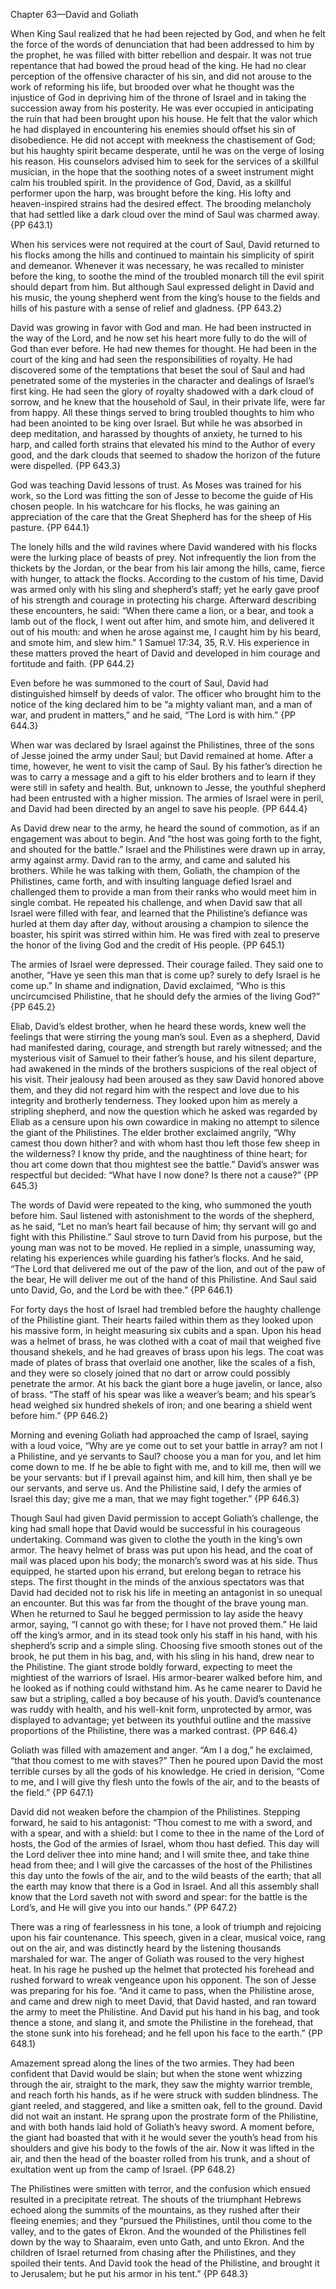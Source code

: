 Chapter 63—David and Goliath

When King Saul realized that he had been rejected by God, and when he felt the force of the words of denunciation that had been addressed to him by the prophet, he was filled with bitter rebellion and despair. It was not true repentance that had bowed the proud head of the king. He had no clear perception of the offensive character of his sin, and did not arouse to the work of reforming his life, but brooded over what he thought was the injustice of God in depriving him of the throne of Israel and in taking the succession away from his posterity. He was ever occupied in anticipating the ruin that had been brought upon his house. He felt that the valor which he had displayed in encountering his enemies should offset his sin of disobedience. He did not accept with meekness the chastisement of God; but his haughty spirit became desperate, until he was on the verge of losing his reason. His counselors advised him to seek for the services of a skillful musician, in the hope that the soothing notes of a sweet instrument might calm his troubled spirit. In the providence of God, David, as a skillful performer upon the harp, was brought before the king. His lofty and heaven-inspired strains had the desired effect. The brooding melancholy that had settled like a dark cloud over the mind of Saul was charmed away. {PP 643.1}

When his services were not required at the court of Saul, David returned to his flocks among the hills and continued to maintain his simplicity of spirit and demeanor. Whenever it was necessary, he was recalled to minister before the king, to soothe the mind of the troubled monarch till the evil spirit should depart from him. But although Saul expressed delight in David and his music, the young shepherd went from the king’s house to the fields and hills of his pasture with a sense of relief and gladness. {PP 643.2}

David was growing in favor with God and man. He had been instructed in the way of the Lord, and he now set his heart more fully to do the will of God than ever before. He had new themes for thought. He had been in the court of the king and had seen the responsibilities of royalty. He had discovered some of the temptations that beset the soul of Saul and had penetrated some of the mysteries in the character and dealings of Israel’s first king. He had seen the glory of royalty shadowed with a dark cloud of sorrow, and he knew that the household of Saul, in their private life, were far from happy. All these things served to bring troubled thoughts to him who had been anointed to be king over Israel. But while he was absorbed in deep meditation, and harassed by thoughts of anxiety, he turned to his harp, and called forth strains that elevated his mind to the Author of every good, and the dark clouds that seemed to shadow the horizon of the future were dispelled. {PP 643.3}

God was teaching David lessons of trust. As Moses was trained for his work, so the Lord was fitting the son of Jesse to become the guide of His chosen people. In his watchcare for his flocks, he was gaining an appreciation of the care that the Great Shepherd has for the sheep of His pasture. {PP 644.1}

The lonely hills and the wild ravines where David wandered with his flocks were the lurking place of beasts of prey. Not infrequently the lion from the thickets by the Jordan, or the bear from his lair among the hills, came, fierce with hunger, to attack the flocks. According to the custom of his time, David was armed only with his sling and shepherd’s staff; yet he early gave proof of his strength and courage in protecting his charge. Afterward describing these encounters, he said: “When there came a lion, or a bear, and took a lamb out of the flock, I went out after him, and smote him, and delivered it out of his mouth: and when he arose against me, I caught him by his beard, and smote him, and slew him.” 1 Samuel 17:34, 35, R.V. His experience in these matters proved the heart of David and developed in him courage and fortitude and faith. {PP 644.2}

Even before he was summoned to the court of Saul, David had distinguished himself by deeds of valor. The officer who brought him to the notice of the king declared him to be “a mighty valiant man, and a man of war, and prudent in matters,” and he said, “The Lord is with him.” {PP 644.3}

When war was declared by Israel against the Philistines, three of the sons of Jesse joined the army under Saul; but David remained at home. After a time, however, he went to visit the camp of Saul. By his father’s direction he was to carry a message and a gift to his elder brothers and to learn if they were still in safety and health. But, unknown to Jesse, the youthful shepherd had been entrusted with a higher mission. The armies of Israel were in peril, and David had been directed by an angel to save his people. {PP 644.4}

As David drew near to the army, he heard the sound of commotion, as if an engagement was about to begin. And “the host was going forth to the fight, and shouted for the battle.” Israel and the Philistines were drawn up in array, army against army. David ran to the army, and came and saluted his brothers. While he was talking with them, Goliath, the champion of the Philistines, came forth, and with insulting language defied Israel and challenged them to provide a man from their ranks who would meet him in single combat. He repeated his challenge, and when David saw that all Israel were filled with fear, and learned that the Philistine’s defiance was hurled at them day after day, without arousing a champion to silence the boaster, his spirit was stirred within him. He was fired with zeal to preserve the honor of the living God and the credit of His people. {PP 645.1}

The armies of Israel were depressed. Their courage failed. They said one to another, “Have ye seen this man that is come up? surely to defy Israel is he come up.” In shame and indignation, David exclaimed, “Who is this uncircumcised Philistine, that he should defy the armies of the living God?” {PP 645.2}

Eliab, David’s eldest brother, when he heard these words, knew well the feelings that were stirring the young man’s soul. Even as a shepherd, David had manifested daring, courage, and strength but rarely witnessed; and the mysterious visit of Samuel to their father’s house, and his silent departure, had awakened in the minds of the brothers suspicions of the real object of his visit. Their jealousy had been aroused as they saw David honored above them, and they did not regard him with the respect and love due to his integrity and brotherly tenderness. They looked upon him as merely a stripling shepherd, and now the question which he asked was regarded by Eliab as a censure upon his own cowardice in making no attempt to silence the giant of the Philistines. The elder brother exclaimed angrily, “Why camest thou down hither? and with whom hast thou left those few sheep in the wilderness? I know thy pride, and the naughtiness of thine heart; for thou art come down that thou mightest see the battle.” David’s answer was respectful but decided: “What have I now done? Is there not a cause?” {PP 645.3}

The words of David were repeated to the king, who summoned the youth before him. Saul listened with astonishment to the words of the shepherd, as he said, “Let no man’s heart fail because of him; thy servant will go and fight with this Philistine.” Saul strove to turn David from his purpose, but the young man was not to be moved. He replied in a simple, unassuming way, relating his experiences while guarding his father’s flocks. And he said, “The Lord that delivered me out of the paw of the lion, and out of the paw of the bear, He will deliver me out of the hand of this Philistine. And Saul said unto David, Go, and the Lord be with thee.” {PP 646.1}

For forty days the host of Israel had trembled before the haughty challenge of the Philistine giant. Their hearts failed within them as they looked upon his massive form, in height measuring six cubits and a span. Upon his head was a helmet of brass, he was clothed with a coat of mail that weighed five thousand shekels, and he had greaves of brass upon his legs. The coat was made of plates of brass that overlaid one another, like the scales of a fish, and they were so closely joined that no dart or arrow could possibly penetrate the armor. At his back the giant bore a huge javelin, or lance, also of brass. “The staff of his spear was like a weaver’s beam; and his spear’s head weighed six hundred shekels of iron; and one bearing a shield went before him.” {PP 646.2}

Morning and evening Goliath had approached the camp of Israel, saying with a loud voice, “Why are ye come out to set your battle in array? am not I a Philistine, and ye servants to Saul? choose you a man for you, and let him come down to me. If he be able to fight with me, and to kill me, then will we be your servants: but if I prevail against him, and kill him, then shall ye be our servants, and serve us. And the Philistine said, I defy the armies of Israel this day; give me a man, that we may fight together.” {PP 646.3}

Though Saul had given David permission to accept Goliath’s challenge, the king had small hope that David would be successful in his courageous undertaking. Command was given to clothe the youth in the king’s own armor. The heavy helmet of brass was put upon his head, and the coat of mail was placed upon his body; the monarch’s sword was at his side. Thus equipped, he started upon his errand, but erelong began to retrace his steps. The first thought in the minds of the anxious spectators was that David had decided not to risk his life in meeting an antagonist in so unequal an encounter. But this was far from the thought of the brave young man. When he returned to Saul he begged permission to lay aside the heavy armor, saying, “I cannot go with these; for I have not proved them.” He laid off the king’s armor, and in its stead took only his staff in his hand, with his shepherd’s scrip and a simple sling. Choosing five smooth stones out of the brook, he put them in his bag, and, with his sling in his hand, drew near to the Philistine. The giant strode boldly forward, expecting to meet the mightiest of the warriors of Israel. His armor-bearer walked before him, and he looked as if nothing could withstand him. As he came nearer to David he saw but a stripling, called a boy because of his youth. David’s countenance was ruddy with health, and his well-knit form, unprotected by armor, was displayed to advantage; yet between its youthful outline and the massive proportions of the Philistine, there was a marked contrast. {PP 646.4}

Goliath was filled with amazement and anger. “Am I a dog,” he exclaimed, “that thou comest to me with staves?” Then he poured upon David the most terrible curses by all the gods of his knowledge. He cried in derision, “Come to me, and I will give thy flesh unto the fowls of the air, and to the beasts of the field.” {PP 647.1}

David did not weaken before the champion of the Philistines. Stepping forward, he said to his antagonist: “Thou comest to me with a sword, and with a spear, and with a shield: but I come to thee in the name of the Lord of hosts, the God of the armies of Israel, whom thou hast defied. This day will the Lord deliver thee into mine hand; and I will smite thee, and take thine head from thee; and I will give the carcasses of the host of the Philistines this day unto the fowls of the air, and to the wild beasts of the earth; that all the earth may know that there is a God in Israel. And all this assembly shall know that the Lord saveth not with sword and spear: for the battle is the Lord’s, and He will give you into our hands.” {PP 647.2}

There was a ring of fearlessness in his tone, a look of triumph and rejoicing upon his fair countenance. This speech, given in a clear, musical voice, rang out on the air, and was distinctly heard by the listening thousands marshaled for war. The anger of Goliath was roused to the very highest heat. In his rage he pushed up the helmet that protected his forehead and rushed forward to wreak vengeance upon his opponent. The son of Jesse was preparing for his foe. “And it came to pass, when the Philistine arose, and came and drew nigh to meet David, that David hasted, and ran toward the army to meet the Philistine. And David put his hand in his bag, and took thence a stone, and slang it, and smote the Philistine in the forehead, that the stone sunk into his forehead; and he fell upon his face to the earth.” {PP 648.1}

Amazement spread along the lines of the two armies. They had been confident that David would be slain; but when the stone went whizzing through the air, straight to the mark, they saw the mighty warrior tremble, and reach forth his hands, as if he were struck with sudden blindness. The giant reeled, and staggered, and like a smitten oak, fell to the ground. David did not wait an instant. He sprang upon the prostrate form of the Philistine, and with both hands laid hold of Goliath’s heavy sword. A moment before, the giant had boasted that with it he would sever the youth’s head from his shoulders and give his body to the fowls of the air. Now it was lifted in the air, and then the head of the boaster rolled from his trunk, and a shout of exultation went up from the camp of Israel. {PP 648.2}

The Philistines were smitten with terror, and the confusion which ensued resulted in a precipitate retreat. The shouts of the triumphant Hebrews echoed along the summits of the mountains, as they rushed after their fleeing enemies; and they “pursued the Philistines, until thou come to the valley, and to the gates of Ekron. And the wounded of the Philistines fell down by the way to Shaaraim, even unto Gath, and unto Ekron. And the children of Israel returned from chasing after the Philistines, and they spoiled their tents. And David took the head of the Philistine, and brought it to Jerusalem; but he put his armor in his tent.” {PP 648.3}
